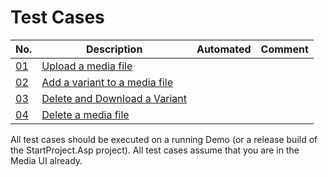 # Test Cases

| No.                               | Description       |Automated | Comment   |
|-----------------------------------|-------------------|-----------|-----------|
| [01](01_upload_a_media_file.md) | [Upload a media file](01_upload_a_media_file.md) |||
| [02](02_add_a_variant_to_a_media_file.md) | [Add a variant to a media file](02_add_a_variant_to_a_media_file.md) |||
| [03](03_delete_and_download_a_variant.md) |  [Delete and Download a Variant](03_delete_and_download_a_variant.md) |||
| [04](04_delete_a_media_file.md) | [Delete a media file](04_delete_a_media_file.md) |||

All test cases should be executed on a running Demo (or a release build of the StartProject.Asp project). All test cases assume that you are in the Media UI already.